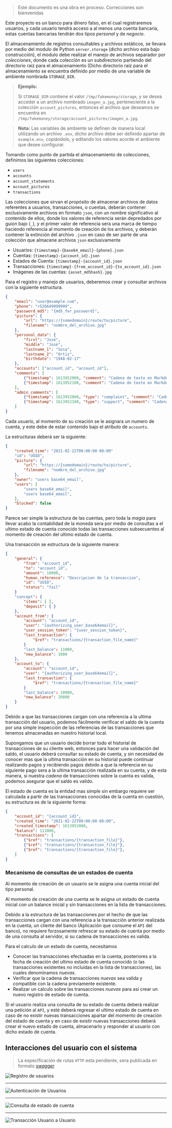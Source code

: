  
> Este documento es una obra en proceso.
> Correcciones son bienvenidas


Este proyecto es un banco para dinero falso, en el cual registraremos
usuarios, y cada usuario tendrá acceso a al menos una cuenta bancaria,
estas cuentas bancarias tendrán dos tipos _personal_ y de _negocio_.

El almacenamiento de registros consultables y archivos estáticos, se llevara
por medio del modulo de Python `server.storage` (dicho archivo esta bajo
construcción), el modulo debe realizar el manejo de archivos separador por
_colecciones_, donde cada colección es un subdirectorio partiendo del 
directorio raíz para el almacenamiento (Dicho directorio raíz para el 
almacenamiento se encuentra definido por medio de una variable de ambiente
nombrada `STORAGE_DIR`.

> **Ejemplo:**
> 
> Si `STORAGE_DIR` contiene el valor `/tmp/fakemoney/storage`, y se desea
> acceder a un archivo nombrado `imagen_a.jpg`, perteneciente a la 
> colección `account_pictures`, entonces el archivo que deseamos se
> encuentra en `/tmp/fakemoney/storage/account_pictures/imagen_a.jpg`.


> **Nota:** Las variables de ambiente se definen de manera local utilizando
> un archivo `.env`, dicho archivo debe ser definido apartar de `example.env`,
> copiándolo, y editando los valores acorde el ambiente que desee configurar.

Tomando como punto de partida el almacenamiento de colecciones, definimos
las siguientes colecciones:

 - `users`
 - `accounts`
 - `account_statements`
 - `account_pictures`
 - `transactions`

Las colecciones que sirvan el propósito de almacenar archivos de datos referentes
a usuarios, transacciones, o cuentas, deberán contener exclusivamente archivos en formato
`json`, con un nombre significativo al contenido de ellos, donde los valores de referencia
serán depredados por guion bajo (`_`), y el primer valor de referencia sera una marca de tiempo
haciendo referencia al momento de creación de los archivos, y deberán contener la extinción
del archivo `.json` en caso de ser parte de una colección que almacene archivos `json` exclusivamente

 - Usuarios: `{timestamp}-{base64_email}-{phone}.json`
 - Cuentas: `{timestamp}-{account_id}.json`
 - Estados de Cuenta: `{timestamp}-{account_id}.json`
 - Transacciones: `{timestamp}-{from_account_id}-{to_account_id}.json`
 - Imágenes de las cuentas: `{asset_md5hash}.jpg`

Para el registro y manejo de usuarios, deberemos crear y consultar archivos con la siguiente
estructura.

```json
{
    "email": "user@example.com",
    "phone": "+526649999999",
    "password_md5": "{md5_for_password}",
    "picture": {
        "url": "https://{somedomain}/route/to/picture",
        "filename": "nombre_del_archivo.jpg"
    },
    "personal_data": {
        "first": "José",
        "middle": "José",
        "lastname_1": "Sosa",
        "lastname_2": "Ortiz",
        "birthdate": "1948-02-17"
    },
    "accounts": ["account_id", "account_id"],
    "comments": [
        {"timestamp": 1613952000, "comment": "Cadena de texto en Markdown"},
        {"timestamp": 1613952100, "comment": "Cadena de texto en Markdown"},
    ],
    "admin_comments": [
        {"timestamp": 1613952000, "type": "complaint", "comment": "Cadena de texto en Markdown"},
        {"timestamp": 1613952100, "type": "support", "comment": "Cadena de texto en Markdown"},
    ]
}
```

Cada usuario, al momento de su creación se le asignara un numero de cuenta, y este debe de estar
contenido bajo el atributo de `accounts`.

La estructuras deberá ser la siguiente:

```json
{
    "created_time": "2021-02-22T00:00:00-08:00"
    "id": "UUID",
    "picture": {
        "url": "https://{somedomain}/route/to/picture",
        "filename": "nombre_del_archivo.jpg"
    },
    "owner": "users base64_email",
    "users": [
        "users base64_email",
        "users base64_email",
    ],
    "blocked": false
}
```

Parece ser simple la estructura de las cuentas, pero toda la _magia_ para llevar acabo la contabilidad de la
moneda sera por medio de consultas a el ultimo estado de cuenta conocido todas las transacciones subsecuentes
al momento de creación del ultimo estado de cuenta.

Una transacción se estructura de la siguiente manera:

```json
{
    "general": {
        "from": "account_id",
        "to": "account_id",
        "amount": 10000,
        "human_reference": "Descripcion de la transaccion",
        "id": "UUID",
        "status": "fail"
    }
    "concept": {
        "items": [ ],
        "deposit": { }
    },
    "account_from": {
        "account": "account_id",
        "user": "{authorizing_user_base64email}",
        "user_session_token": "{user_session_token}",
        "last_transaction": {
            "$ref": "transactions/{transaction_file_name}"
        }
        "last_balance": 11000,
        "new_balance": 1000
    },
    "account_to": {
        "account": "account_id",
        "user": "{authorizing_user_base64email}",
        "last_transaction": {
            "$ref": "transactions/{transaction_file_name}"
        }
        "last_balance": 10000,
        "new_balance": 20000
    }
}
```

Debido a que las transacciones cargan con una referencia a la ultima transacción del usuario, podemos fácilmente
verificar el saldo de la cuenta por una simple inspección de las referencias de las transacciones que tenemos
almacenadas en nuestro historial local. 

Supongamos que un usuario decide borrar todo el historial de transacciones de su cliente web, entonces para
hacer una validación del saldo, el usuario deberá consultar su estado de cuenta, y sin necesidad de conocer mas
que la ultima transacción en su historial puede continuar realizando pagos y recibiendo pagos debido a que 
la referencia en su siguiente pago sera a la ultima transacción realizada en su cuenta, y de esta manera, si
nuestra _cadena_ de transacciones sobre la cuenta es valida, podemos asegurar que el saldo es valido.


El estado de cuenta es la entidad mas simple sin embargo requiere ser calculada a partir de las transacciones
conocidas de la cuenta en cuestión, su estructura es de la siguiente forma:

```json
{
    "account_id": "{account_id}",
    "created_time": "2021-02-22T00:00:00-08:00",
    "created_timestamp": 1613952000,
    "balance": 111000,
    "transactions": [
        {"$ref": "transactions/{transaction_file}"},
        {"$ref": "transactions/{transaction_file}"},
        {"$ref": "transactions/{transaction_file}"},
    ]
}
```

### Mecanismo de consultas de un estados de cuenta

Al momento de creación de un usuario se le asigna una cuenta inicial del tipo personal.

Al momento de creación de una cuenta se le asigna un estado de cuenta inicial con un balance inicial
y sin transacciones en la lista de transacciones.

Debido a la estructura de las transacciones por el hecho de que las transacciones cargan con una referencia a 
la transacción anterior realizada en la cuenta, un cliente del banco (Aplicación que consume el `API` del banco), 
no requiere forzosamente refrescar su estado de cuenta por medio de una consulta al servidor, si
su cadena de transacciones es valida.

Para el calculo de un estado de cuenta, necesitamos

 - Conocer las transacciones efectuadas en la cuenta, posteriores a la fecha de creación del ultimo estado de cuenta conocido (o las transacciones existentes no incluidas en la lista de transacciones), las cuales denominamos _nuevas_.
 - Verificar que la cadena de transacciones _nuevas_ sea valida y compatible con la cadena previamente existente.
 - Realizar un calculo sobre las transacciones _nuevas_ para así crear un nuevo registro de estado de cuenta.


Si el usuario realiza una consulta de su estado de cuenta deberá realizar una petición al `API`, y esté deberá
regresar el ultimo estado de cuenta en caso de no existir nuevas transacciones apartar del momento de creación
del estado de cuenta y en caso de existir nuevas transacciones deberá crear el nuevo estado de cuenta, almacenarlo
y responder al usuario con dicho estado de cuenta.


## Interacciones del usuario con el sistema

> La especificación de rutas `HTTP` esta pendiente, sera publicada en formato [_swagger_](https://editor.swagger.io/?_ga=2.171413088.198606485.1613980871-657578984.1613980871)


![Registro de usuarios](https://github.com/ekiim/fakemoney/blob/main/docs/wiki/assets/sequence-user-signup.svg)

---

![Autenticación de Usuarios](https://github.com/ekiim/fakemoney/blob/main/docs/wiki/assets/sequence-user-login.svg)

---

![Consulta de estado de cuenta](https://github.com/ekiim/fakemoney/blob/main/docs/wiki/assets/sequence-account-statement.svg)

---

![Transacción Usuario a Usuario](https://github.com/ekiim/fakemoney/blob/main/docs/wiki/assets/sequence-transaction.svg)
